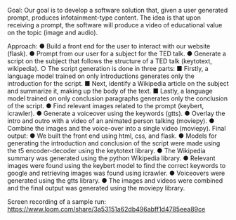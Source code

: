 Goal: Our goal is to develop a software solution that, given a user generated prompt, produces infotainment-type content. The idea is that upon receiving a prompt, the
software will produce a video of educational value on the topic (image and audio).

Approach:
● Build a front end for the user to interact with our website (flask).
● Prompt from our user for a subject for the TED talk.
● Generate a script on the subject that follows the structure of a TED talk
(keytotext, wikipedia).
○ The script generation is done in three parts:
■ Firstly, a language model trained on only introductions generates
only the introduction for the script.
■ Next, identify a Wikipedia article on the subject and summarize it,
making up the body of the text.
■ Lastly, a language model trained on only conclusion paragraphs
generates only the conclusion of the script.
● Find relevant images related to the prompt (keybert, icrawler).
● Generate a voiceover using the keywords (gtts).
● Overlay the intro and outro with a video of an animated person talking (moviepy).
● Combine the images and the voice-over into a single video (moviepy).
Final output:
● We built the front end using html, css, and flask.
● Models for generating the introduction and conclusion of the script were made
using the t5 encoder-decoder using the keytotext library.
● The Wikipedia summary was generated using the python Wikipedia library.
● Relevant images were found using the keybert model to find the correct
keywords to google and retrieving images was found using icrawler.
● Voiceovers were generated using the gtts library.
● The images and videos were combined and the final output was generated using
the moviepy library.

Screen recording of a sample run:
https://www.loom.com/share/3a53151a62db496abff1d4785eea89ce
